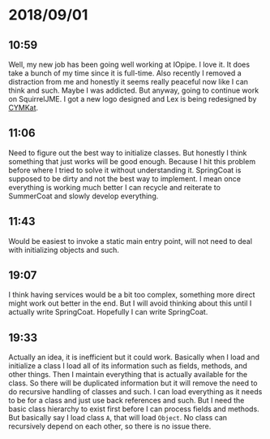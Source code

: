 # 2018/09/01

## 10:59

Well, my new job has been going well working at IOpipe. I love it. It does
take a bunch of my time since it is full-time. Also recently I removed a
distraction from me and honestly it seems really peaceful now like I can think
and such. Maybe I was addicted. But anyway, going to continue work on
SquirrelJME. I got a new logo designed and Lex is being redesigned by
[CYMKat](https://twitter.com/CMYKhia).

## 11:06

Need to figure out the best way to initialize classes. But honestly I think
something that just works will be good enough. Because I hit this problem
before where I tried to solve it without understanding it. SpringCoat is
supposed to be dirty and not the best way to implement. I mean once
everything is working much better I can recycle and reiterate to SummerCoat
and slowly develop everything.

## 11:43

Would be easiest to invoke a static main entry point, will not need to deal
with initializing objects and such.

## 19:07

I think having services would be a bit too complex, something more direct
might work out better in the end. But I will avoid thinking about this until I
actually write SpringCoat. Hopefully I can write SpringCoat.

## 19:33

Actually an idea, it is inefficient but it could work. Basically when I load
and initialize a class I load all of its information such as fields, methods,
and other things. Then I maintain everything that is actually available for
the class. So there will be duplicated information but it will remove the
need to do recursive handling of classes and such. I can load everything as it
needs to be for a class and just use back references and such. But I need the
basic class hierarchy to exist first before I can process fields and methods.
But basically say I load class `A`, that will load `Object`. No class can
recursively depend on each other, so there is no issue there.
